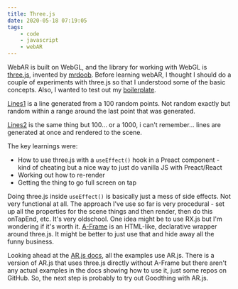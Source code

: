 ```yaml
---
title: Three.js
date: 2020-05-18 07:19:05
tags:
	- code
	- javascript
	- webAR
---
```


WebAR is built on WebGL, and the library for working with WebGL is [three.js](https://threejs.org/), invented by [mrdoob](https://github.com/mrdoob/three.js/). Before learning webAR, I thought I should do a couple of experiments with three.js so that I understood some of the basic concepts. Also, I wanted to test out my [boilerplate](../../17/ES-Preact-Boilerplate-AKA-Goodthing/).

[Lines1](http://sketches.brokenbaysoftware.co/lines1/) is a line generated from a 100 random points. Not random exactly but random within a range around the last point that was generated.

[Lines2](http://sketches.brokenbaysoftware.co/lines2/) is the same thing but 100... or a 1000, i can't remember... lines are generated at once and rendered to the scene.

The key learnings were:

-   How to use three.js with a `useEffect()` hook in a Preact component - kind of cheating but a nice way to just do vanilla JS with Preact/React
-   Working out how to re-render
-   Getting the thing to go full screen on tap

Doing three.js inside `useEffect()` is basically just a mess of side effects. Not very functional at all. The approach I've use so far is very procedural - set up all the properties for the scene things and then render, then do this onTapEnd, etc. It's very oldschool. One idea might be to use RX.js but I'm wondering if it's worth it. [A-Frame](https://aframe.io/docs/1.0.0/introduction/) is an HTML-like, declarative wrapper around three.js. It might be better to just use that and hide away all the funny business.

Looking ahead at the [AR.js docs](https://ar-js-org.github.io/AR.js-Docs/), all the examples use AR.js. There is a version of AR.js that uses three.js directly without A-Frame but there aren't any actual examples in the docs showing how to use it, just some repos on GitHub. So, the next step is probably to try out Goodthing with AR.js.
